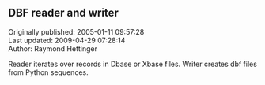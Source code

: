 ## DBF reader and writer  
Originally published: 2005-01-11 09:57:28  
Last updated: 2009-04-29 07:28:14  
Author: Raymond Hettinger  
  
Reader iterates over records in Dbase or Xbase files.
Writer creates dbf files from Python sequences.